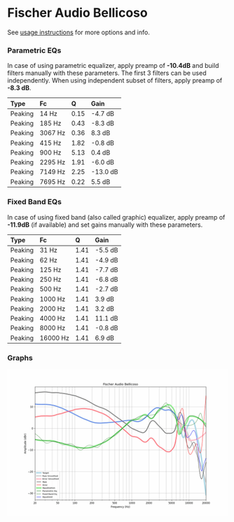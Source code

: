 # Fischer Audio Bellicoso
See [usage instructions](https://github.com/jaakkopasanen/AutoEq#usage) for more options and info.

### Parametric EQs
In case of using parametric equalizer, apply preamp of **-10.4dB** and build filters manually
with these parameters. The first 3 filters can be used independently.
When using independent subset of filters, apply preamp of **-8.3 dB**.

| Type    | Fc      |    Q | Gain     |
|:--------|:--------|:-----|:---------|
| Peaking | 14 Hz   | 0.15 | -4.7 dB  |
| Peaking | 185 Hz  | 0.43 | -8.3 dB  |
| Peaking | 3067 Hz | 0.36 | 8.3 dB   |
| Peaking | 415 Hz  | 1.82 | -0.8 dB  |
| Peaking | 900 Hz  | 5.13 | 0.4 dB   |
| Peaking | 2295 Hz | 1.91 | -6.0 dB  |
| Peaking | 7149 Hz | 2.25 | -13.0 dB |
| Peaking | 7695 Hz | 0.22 | 5.5 dB   |

### Fixed Band EQs
In case of using fixed band (also called graphic) equalizer, apply preamp of **-11.9dB**
(if available) and set gains manually with these parameters.

| Type    | Fc       |    Q | Gain    |
|:--------|:---------|:-----|:--------|
| Peaking | 31 Hz    | 1.41 | -5.5 dB |
| Peaking | 62 Hz    | 1.41 | -4.9 dB |
| Peaking | 125 Hz   | 1.41 | -7.7 dB |
| Peaking | 250 Hz   | 1.41 | -6.8 dB |
| Peaking | 500 Hz   | 1.41 | -2.7 dB |
| Peaking | 1000 Hz  | 1.41 | 3.9 dB  |
| Peaking | 2000 Hz  | 1.41 | 3.2 dB  |
| Peaking | 4000 Hz  | 1.41 | 11.1 dB |
| Peaking | 8000 Hz  | 1.41 | -0.8 dB |
| Peaking | 16000 Hz | 1.41 | 6.9 dB  |

### Graphs
![](./Fischer%20Audio%20Bellicoso.png)